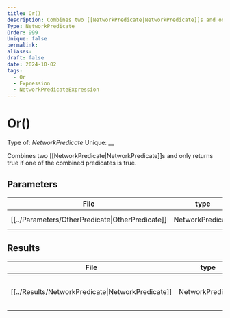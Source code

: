 ```yaml
---
title: Or()
description: Combines two [[NetworkPredicate|NetworkPredicate]]s and only returns true if one of the combined predicates is true.
Type: NetworkPredicate
Order: 999
Unique: false
permalink: 
aliases: 
draft: false
date: 2024-10-02
tags:
  - Or
  - Expression
  - NetworkPredicateExpression
---
```

# Or()

Type of: _NetworkPredicate_
Unique: __

Combines two [[NetworkPredicate|NetworkPredicate]]s and only returns true if one of the combined predicates is true.


## Parameters
| File                                                                   | type             | mand  | description                                                                                |
| ---------------------------------------------------------------------- | ---------------- | ----- | ------------------------------------------------------------------------------------------ |
| [[../Parameters/OtherPredicate\|OtherPredicate]] | NetworkPredicate | false | Another [[NetworkPredicate|NetworkPredicate]] that is to be combined with the one that receives the method. |


## Results
| File                                                                    | type             | unique | description                                             |
| ----------------------------------------------------------------------- | ---------------- | ------ | ------------------------------------------------------- |
| [[../Results/NetworkPredicate\|NetworkPredicate]] | NetworkPredicate | false  | A predicate that can be used to filter [[Connections|Connections]]. |


